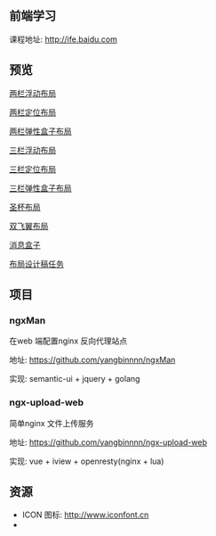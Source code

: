 ## 前端学习

课程地址: http://ife.baidu.com

## 预览

[两栏浮动布局](https://yangbinnnn.github.io/ife/04_layout/src/two-column-float.html)

[两栏定位布局](https://yangbinnnn.github.io/ife/04_layout/src/two-column-position.html)

[两栏弹性盒子布局](https://yangbinnnn.github.io/ife/04_layout/src/two-column-flexbox.html)

[三栏浮动布局](https://yangbinnnn.github.io/ife/04_layout/src/three-column-float.html)

[三栏定位布局](https://yangbinnnn.github.io/ife/04_layout/src/three-column-position.html)

[三栏弹性盒子布局](https://yangbinnnn.github.io/ife/04_layout/src/three-column-flexbox.html)

[圣杯布局](https://yangbinnnn.github.io/ife/04_layout/src/holy-grail.html)

[双飞翼布局](https://yangbinnnn.github.io/ife/04_layout/src/double-wing.html)

[消息盒子](https://yangbinnnn.github.io/ife/04_layout/src/info-box.html)

[布局设计稿任务](https://yangbinnnn.github.io/ife/04_layout/src/task.html)

## 项目

### ngxMan

在web 端配置nginx 反向代理站点

地址: https://github.com/yangbinnnn/ngxMan

实现: semantic-ui + jquery + golang

### ngx-upload-web

简单nginx 文件上传服务

地址: https://github.com/yangbinnnn/ngx-upload-web

实现: vue + iview + openresty(nginx + lua)

## 资源
- ICON 图标: http://www.iconfont.cn
- 
